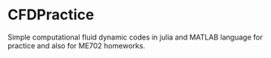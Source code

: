 # CFDPractice
Simple computational fluid dynamic codes in julia and MATLAB language for practice and also for ME702 homeworks.
  
